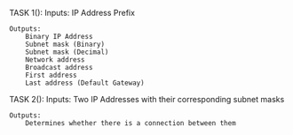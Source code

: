 TASK 1():
    Inputs:
        IP Address
        Prefix

    Outputs:
        Binary IP Address
        Subnet mask (Binary)
        Subnet mask (Decimal)
        Network address
        Broadcast address
        First address
        Last address (Default Gateway)


TASK 2():
    Inputs:
        Two IP Addresses with their corresponding subnet masks

    Outputs:
        Determines whether there is a connection between them
